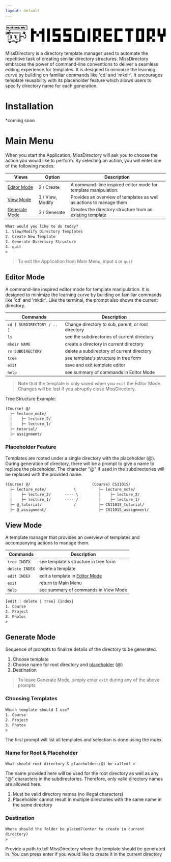 ```yaml
---
layout: default
---
```


<img src="assets/images/MissDirectory_title_black.svg">


MissDirectory is a directory template manager used to automate the repetitive task of creating similar directory structures. MissDirectory embraces the power of command-line conventions to deliver a seamless editing experience for templates. It is designed to minimize the learning curve by building on familiar commands like 'cd' and 'mkdir'.
It encourages template reusability with its placeholder feature which allows users to specify directory name for each generation.

# Installation
*coming soon
# Main Menu
When you start the Application, MissDirectory will ask you to choose the action you would like to perform. By selecting an action, you will enter one of the following modes:

| Views                           | Option           | Description                                                         |
|---------------------------------|------------------|---------------------------------------------------------------------|
| [Editor Mode](#editor-mode)     | 2 / Create       | A command-line inspired editor mode for template manipulation.      |  
| [View Mode](#view-mode)         | 1 / View, Modify | Provides an overview of templates as well as actions to manage them |
| [Generate Mode](#generate-mode) | 3 / Generate     | Creates the directory structure from an existing template           |

```
What would you like to do today?
1. View/Modify Directory Templates
2. Create New Template
3. Generate Directory Structure
4. quit
> 
```

> To exit the Application from Main Menu, input `4` or `quit`


## Editor Mode
A command-line inspired editor mode for template manipulation. It is designed to minimize the learning curve by building on familiar commands like 'cd' and 'mkdir'.
Like the terminal, the prompt also shows the current directory.

| Commands                   | Description                                        |
|----------------------------|----------------------------------------------------|
| `cd [ SUBDIRECTORY / .. ]` | Change directory to sub, parent, or root directory |
| `ls`                       | see the subdirectories of current directory        |
| `mkdir NAME`               | create a directory in current directory            |
| `rm SUBDIRECTORY`          | delete a subdirectory of current directory         |
| `tree`                     | see template's structure in tree form              |
| `exit`                     | save and exit template editor                      |
| `help`                     | see summary of commands in Editor Mode             |

> Note that the template is only saved when you `exit` the Editor Mode. Changes will be lost if you abruptly close MissDirectory.

Tree Structure Example:
```
(Course) @/
  ├─ lecture_note/
  │    ├─ lecture_2/
  │    ├─ lecture_1/
  ├─ tutorial/
  ├─ assignment/
```
### Placeholder Feature
Templates are rooted under a single directory with the placeholder (@). During generation of directory, there will be a prompt to give a name to replace the placeholder. The character "@" if used in the subdirectories will be replaced with the provided name.
```
(Course) @/                           (Course) CS1101S/
  ├─ lecture_note/            \          ├─ lecture_note/          
  │    ├─ lecture_2/      ---- \         │    ├─ lecture_2/
  │    ├─ lecture_1/      ---- /         │    ├─ lecture_1/
  ├─ @_tutorial/              /          ├─ CS1101S_tutorial/
  ├─ @_assignment/                       ├─ CS1101S_assignment/
```

## View Mode
A template manager that provides an overview of templates and accompanying actions to manage them.

| Commands       | Description                                    |
|----------------|------------------------------------------------|
| `tree INDEX`   | see template's structure in tree form          |
| `delete INDEX` | delete a template                              |
| `edit INDEX`   | edit a template in [Editor Mode](#editor-mode) |
| `exit`         | return to Main Menu                            |
| `help`         | see summary of commands in View Mode           |

```
[edit | delete | tree] {index}
1. Course
2. Project
3. Photos
> 
```

## Generate Mode
Sequence of prompts to finalize details of the directory to be generated.
1. Choose template
2. Choose name for root directory and [placeholder](#placeholder-feature) (@)
3. Destination

> To leave Generate Mode, simply enter `exit` during any of the above prompts

### Choosing Templates
```
Which template should I use?
1. Course
2. Project
3. Photos
>
```
The first prompt will list all templates and selection is done using the index.

### Name for Root & Placeholder
```
What should root directory & placeholders(@) be called? > 
```
The name provided here will be used for the root directory as well as any "@" characters in the subdirectories. Therefore, only valid directory names are allowed here.
1. Must be valid directory names (no illegal characters)
2. Placeholder cannot result in multiple directories with the same name in the same directory

### Destination
```
Where should the folder be placed?(enter to create in current directory)
> 
```
Provide a path to tell MissDirectory where the template should be generated in.
You can press enter if you would like to create it in the current directory

